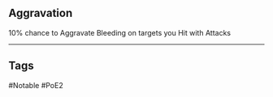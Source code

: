 ## Aggravation
10% chance to Aggravate Bleeding on targets you Hit with Attacks

---
## Tags
#Notable
#PoE2
